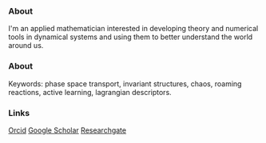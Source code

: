### About

I'm an applied mathematician interested in developing theory and numerical tools in dynamical systems and using them to better understand the world around us.

### About

Keywords: phase space transport, invariant structures, chaos, roaming reactions, active learning, lagrangian descriptors.

### Links

[Orcid](https://orcid.org/0000-0001-6052-7531)
[Google Scholar](https://scholar.google.com/citations?user=ac529yMAAAAJ&hl=en)
[Researchgate](https://www.researchgate.net/profile/Vladimir-Krajnak)

